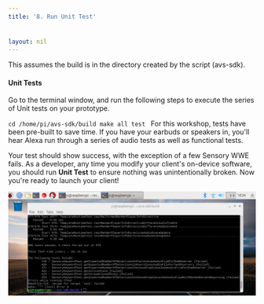 ```yaml
---
title: '8. Run Unit Test'


layout: nil
---
```

This assumes the build is in the directory created by the script (avs-sdk).



#### Unit Tests

Go to the terminal window, and run the following steps to execute the series of Unit tests on your prototype.

`cd /home/pi/avs-sdk/build
make all test
`
For this workshop, tests have been pre-built to save time.  If you have your earbuds or speakers in, you'll hear Alexa run through a series of audio tests as well as functional tests.



Your test should show success, with the exception of a few Sensory WWE fails.  As a developer, any time you modify your client's on-device software, you should run **Unit Test** to ensure nothing was unintentionally broken.  Now you're ready to launch your client!

![test_pass](/assets/testPassed.png)
